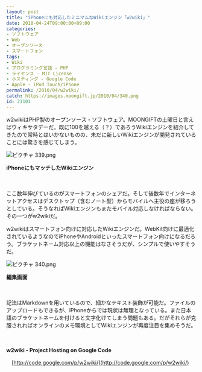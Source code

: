 ```yaml
---
layout: post
title: "iPhoneにも対応したミニマムなWikiエンジン「w2wiki」"
date: 2010-04-24T09:00:00+09:00
categories:
- ソフトウェア
- Web
- オープンソース
- スマートフォン
tags: 
- Wiki
- プログラミング言語 - PHP
- ライセンス - MIT License
- ホスティング - Google Code
- Apple - iPod Touch/iPhone
permalink: /2010/04/w2wiki/
catch: https://images.moongift.jp/2010/04/340.png
id: 21101
---
```

w2wikiはPHP製のオープンソース・ソフトウェア。MOONGIFTの土曜日と言えばウィキサタデーだ。既に100を越える（？）であろうWikiエンジンを紹介してきたので常時とはいかないものの、未だに新しいWikiエンジンが開発されていることには驚きを感じてしまう。

  

![ピクチャ 339.png](https://images.moongift.jp/2010/04/339.png)  
  
**iPhoneにもマッチしたWikiエンジン**

  

　

  

ここ数年伸びているのがスマートフォンのシェアだ。そして後数年でインターネットアクセスはデスクトップ（含むノート型）からモバイルへ主役の座が移ろうとしている。そうなればWikiエンジンもまたモバイル対応しなければならない。その一つがw2wikiだ。

  
<!--more-->

w2wikiはスマートフォン向けに対応したWikiエンジンだ。WebKit向けに最適化されているようなのでiPhoneやAndroidといったスマートフォン向けになるだろう。ブラケットネーム対応以上の機能はなさそうだが、シンプルで使いやすそうだ。

  

![ピクチャ 340.png](https://images.moongift.jp/2010/04/340.png)  
  
**編集画面**

  

　

  

記法はMarkdownを用いているので、細かなテキスト装飾が可能だ。ファイルのアップロードもできるが、iPhoneからでは現状は無理となっている。また日本語のブラケットネームを付けると文字化けてしまう問題もある。だがそれらが克服されればオンラインのメモ環境としてWikiエンジンが再度注目を集めそうだ。

  

　

  

**w2wiki - Project Hosting on Google Code**  
  
　[http://code.google.com/p/w2wiki/](http://code.google.com/p/w2wiki/)

  
